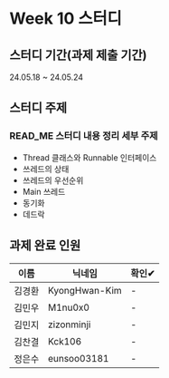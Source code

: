 # Week 10 스터디
## 스터디 기간(과제 제출 기간)
24.05.18 ~  24.05.24

## 스터디 주제
### READ_ME 스터디 내용 정리 세부 주제
- Thread 클래스와 Runnable 인터페이스
- 쓰레드의 상태
- 쓰레드의 우선순위
- Main 쓰레드
- 동기화
- 데드락
  
## 과제 완료 인원
|이름|닉네임|확인✔|
|---|------|----|
|김경환|KyongHwan-Kim|-|
|김민우|M1nu0x0|-|
|김민지|zizonminji|-|
|김찬결|Kck106|-|
|정은수|eunsoo03181|-|

